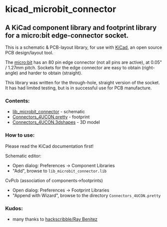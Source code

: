 # kicad_microbit_connector

## A KiCad component library and footprint library for a micro:bit edge-connector socket.

This is a schematic & PCB-layout library, for use with [KiCad](http://kicad.org/), an open source PCB design/layout tool.

The [micro:bit](http://microbit.org/) has an 80 pin edge connector (not all pins are active), at 0.05" / 1.27mm pitch.  Sockets for the edge connector are easy to obtain (right-angle) and harder to obtain (straight).

This library was written for the through-hole, straight version of the socket.  It has had limited testing, but is in successful use for PCB manufacture.

### Contents:

- [lib_microbit_connector](./lib_microbit_connector) - schematic
- [Connectors_4UCON.pretty](./Connectors_4UCON.pretty) - footprint
- [Connectors_4UCON.3dshapes](./Connectors_4UCON.3dshapes) - 3D model


### How to use:

Please read the KiCad documentation first!

Schematic editor:

- Open dialog: Preferences -> Component Libraries
- "Add", browse to ```lib_microbit_connector.lib```

CvPcb (association of components->footprints)

- Open dialog: Preferences -> Footprint Libraries
- "Append with Wizard", browse to the directory ```Connectors_4UCON.pretty```


### Kudos:

- many thanks to [hackscribble/Ray Benitez](http://hackscribble.com)
